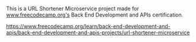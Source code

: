 This is a URL Shortener Microservice project made for www.freecodecamp.org's Back End Development and APIs certification.

https://www.freecodecamp.org/learn/back-end-development-and-apis/back-end-development-and-apis-projects/url-shortener-microservice
